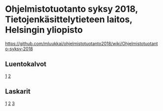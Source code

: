 # Ohjelmistotuotanto syksy 2018, Tietojenkäsittelytieteen laitos, Helsingin yliopisto

<https://github.com/mluukkai/ohjelmistotuotanto2018/wiki/Ohjelmistotuotanto-syksy-2018>

## Luentokalvot

[1](https://github.com/mluukkai/ohjelmistotuotanto2018/blob/master/kalvot/luento1.pdf?raw=true) [2](https://github.com/mluukkai/ohjelmistotuotanto2018/blob/master/kalvot/luento2.pdf?raw=true)


## Laskarit

[1](https://github.com/mluukkai/Ohjelmistotuotanto2018/blob/master/laskarit/1.md) [2](https://github.com/mluukkai/Ohjelmistotuotanto2018/blob/master/laskarit/2.md) [3](https://github.com/mluukkai/ohjelmistotuotanto2018/blob/master/laskarit/3.md)
